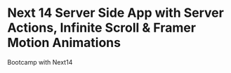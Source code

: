 # Next 14 Server Side App with Server Actions, Infinite Scroll & Framer Motion Animations


Bootcamp with Next14



